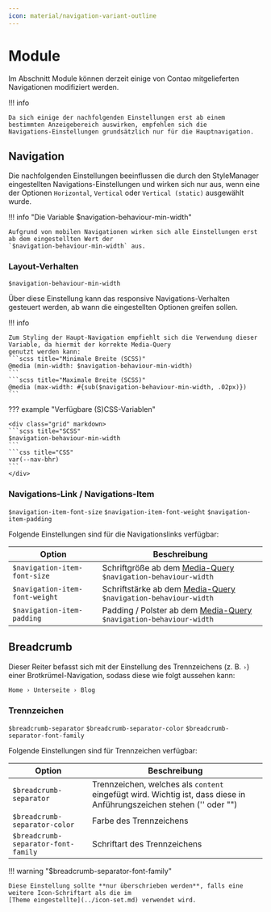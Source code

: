```yaml
---
icon: material/navigation-variant-outline
---
```


# Module

Im Abschnitt Module können derzeit einige von Contao mitgelieferten Navigationen modifiziert werden.

!!! info

    Da sich einige der nachfolgenden Einstellungen erst ab einem bestimmten Anzeigebereich auswirken, empfehlen sich die
    Navigations-Einstellungen grundsätzlich nur für die Hauptnavigation.

## Navigation

Die nachfolgenden Einstellungen beeinflussen die durch den StyleManager eingestellten Navigations-Einstellungen und
wirken sich nur aus, wenn eine der Optionen `Horizontal`, `Vertical` oder `Vertical (static)` ausgewählt wurde.

!!! info "Die Variable $navigation-behaviour-min-width"

    Aufgrund von mobilen Navigationen wirken sich alle Einstellungen erst ab dem eingestellten Wert der
    `$navigation-behaviour-min-width` aus.

### Layout-Verhalten

`$navigation-behaviour-min-width`

Über diese Einstellung kann das responsive Navigations-Verhalten gesteuert werden, ab wann die eingestellten Optionen
greifen sollen.

!!! info

    Zum Styling der Haupt-Navigation empfiehlt sich die Verwendung dieser Variable, da hiermit der korrekte Media-Query 
    genutzt werden kann:
    ```scss title="Minimale Breite (SCSS)"
    @media (min-width: $navigation-behaviour-min-width)
    ```
    ```scss title="Maximale Breite (SCSS)"
    @media (max-width: #{sub($navigation-behaviour-min-width, .02px)})
    ```

??? example "Verfügbare (S)CSS-Variablen"

    <div class="grid" markdown>
    ```scss title="SCSS"
    $navigation-behaviour-min-width
    ```
    ```css title="CSS"
    var(--nav-bhr)
    ```
    </div>

### Navigations-Link / Navigations-Item

`$navigation-item-font-size` `$navigation-item-font-weight` `$navigation-item-padding`

Folgende Einstellungen sind für die Navigationslinks verfügbar:

| Option                         | Beschreibung                                                                                                                             |
|--------------------------------|------------------------------------------------------------------------------------------------------------------------------------------|
| `$navigation-item-font-size`   | Schriftgröße ab dem [Media-Query](https://developer.mozilla.org/en-US/docs/Web/CSS/CSS_media_queries) `$navigation-behaviour-width`      |
| `$navigation-item-font-weight` | Schriftstärke ab dem [Media-Query](https://developer.mozilla.org/en-US/docs/Web/CSS/CSS_media_queries) `$navigation-behaviour-width`     |
| `$navigation-item-padding`     | Padding / Polster ab dem [Media-Query](https://developer.mozilla.org/en-US/docs/Web/CSS/CSS_media_queries) `$navigation-behaviour-width` |

## Breadcrumb

Dieser Reiter befasst sich mit der Einstellung des Trennzeichens (z. B. `›`) einer Brotkrümel-Navigation, sodass diese
wie folgt aussehen kann:

```Home › Unterseite › Blog```

### Trennzeichen

`$breadcrumb-separator` `$breadcrumb-separator-color` `$breadcrumb-separator-font-family`

Folgende Einstellungen sind für Trennzeichen verfügbar:

| Option                              | Beschreibung                                                                                                         |
|-------------------------------------|----------------------------------------------------------------------------------------------------------------------|
| `$breadcrumb-separator`             | Trennzeichen, welches als `content` eingefügt wird. Wichtig ist, dass diese in Anführungszeichen stehen ('' oder "") |
| `$breadcrumb-separator-color`       | Farbe des Trennzeichens                                                                                              |
| `$breadcrumb-separator-font-family` | Schriftart des Trennzeichens                                                                                         |

!!! warning "$breadcrumb-separator-font-family"

    Diese Einstellung sollte **nur überschrieben werden**, falls eine weitere Icon-Schriftart als die im
    [Theme eingestellte](../icon-set.md) verwendet wird.
